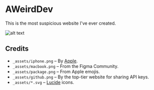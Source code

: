 # AWeirdDev
This is the most suspicious website I've ever created.

![alt text](image.png)

## Credits
- `_assets/iphone.png` – By [Apple](https://apple.com/apple-intelligence).
- `_assets/macbook.png` – From the Figma Community.
- `_assets/package.png` – From Apple emojis.
- `_assets/github.png` – By the top-tier website for sharing API keys.
- `_assets/*.svg` – [Lucide](https://lucide.dev) icons.
